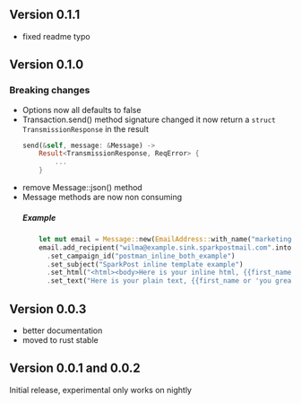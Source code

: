 ## Version 0.1.1
- fixed readme typo

## Version 0.1.0
### Breaking changes
- Options now all defaults to false
- Transaction.send() method signature changed it now return 
a ```struct TransmissionResponse```   in the result
  ```rust
  send(&self, message: &Message) -> 
      Result<TransmissionResponse, ReqError> {
          ...
      }
  ```
- remove Message::json() method
- Message methods are now non consuming
    ##### Example
    ```rust
        let mut email = Message::new(EmailAddress::with_name("marketing@example.sink.sparkpostmail.com", "Example Company"));
        email.add_recipient("wilma@example.sink.sparkpostmail.com".into())
          .set_campaign_id("postman_inline_both_example")
          .set_subject("SparkPost inline template example")
          .set_html("<html><body>Here is your inline html, {{first_name or 'you great person'}}!<br></body></html>")
          .set_text("Here is your plain text, {{first_name or 'you great person'}}!");
    ```
## Version 0.0.3
- better documentation
- moved to rust stable

## Version 0.0.1 and 0.0.2
Initial release, experimental only works on nightly
